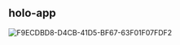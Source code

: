 ## holo-app
![F9ECDBD8-D4CB-41D5-BF67-63F01F07FDF2](https://user-images.githubusercontent.com/96198088/210577716-d524dabe-5b89-477c-a2d6-f705f1367348.png)
